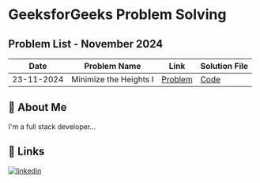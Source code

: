 
# GeeksforGeeks Problem Solving

## Problem List - November 2024

| Date       | Problem Name                | Link                                                                                      | Solution File                           |
|------------|------------------------------|-------------------------------------------------------------------------------------------|-----------------------------------------|
| 23-11-2024 | Minimize the Heights I   |  <a href="https://www.geeksforgeeks.org/problems/minimize-the-heights-i/1" target="_blank">Problem</a>             | [Code](23_11_2024.js) |



## 🚀 About Me
I'm a full stack developer...


## 🔗 Links
[![linkedin](https://img.shields.io/badge/linkedin-0A66C2?style=for-the-badge&logo=linkedin&logoColor=white)](https://in.linkedin.com/in/santhosh-kumar-k-760337163)

